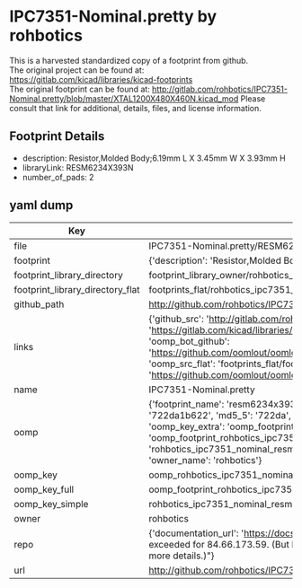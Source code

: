 # IPC7351-Nominal.pretty by rohbotics  
This is a harvested standardized copy of a footprint from github.  
The original project can be found at:  
https://gitlab.com/kicad/libraries/kicad-footprints  
The original footprint can be found at:
http://gitlab.com/rohbotics/IPC7351-Nominal.pretty/blob/master/XTAL1200X480X460N.kicad_mod
Please consult that link for additional, details, files, and license information.  
## Footprint Details
* description: Resistor,Molded Body;6.19mm L X 3.45mm W X 3.93mm H  
* libraryLink: RESM6234X393N  
* number_of_pads: 2  
## yaml dump  
| Key | Value |  
| --- | --- |  
| file | IPC7351-Nominal.pretty/RESM6234X393N.kicad_mod |  
| footprint | {'description': 'Resistor,Molded Body;6.19mm L X 3.45mm W X 3.93mm H', 'libraryLink': 'RESM6234X393N', 'number_of_pads': 2} |  
| footprint_library_directory | footprint_library_owner/rohbotics_IPC7351-Nominal.pretty |  
| footprint_library_directory_flat | footprints_flat/rohbotics_ipc7351_nominal_resm6234x393n/working |  
| github_path | http://github.com/rohbotics/IPC7351-Nominal.pretty/blob/master/RESM6234X393N.kicad_mod |  
| links | {'github_src': 'http://gitlab.com/rohbotics/IPC7351-Nominal.pretty/blob/master/XTAL1200X480X460N.kicad_mod', 'github_src_repo': 'https://gitlab.com/kicad/libraries/kicad-footprints', 'oomp_bot': 'footprints/rohbotics_ipc7351_nominal_resm6234x393n/working', 'oomp_bot_github': 'https://github.com/oomlout/oomlout_oomp_footprint_bot/tree/main/footprints/rohbotics_ipc7351_nominal_resm6234x393n/working', 'oomp_src_flat': 'footprints_flat/footprints_flat/rohbotics_ipc7351_nominal_resm6234x393n/working', 'oomp_src_flat_github': 'https://github.com/oomlout/oomlout_oomp_footprint_src/tree/main/footprints_flat/rohbotics_ipc7351_nominal_resm6234x393n/working'} |  
| name | IPC7351-Nominal.pretty |  
| oomp | {'footprint_name': 'resm6234x393n', 'library_name': 'ipc7351_nominal', 'md5': '722da1b6224ab288ff2a27df77e3f7c7', 'md5_10': '722da1b622', 'md5_5': '722da', 'md5_6': '722da1', 'oomp_key': 'oomp_rohbotics_ipc7351_nominal_resm6234x393n', 'oomp_key_extra': 'oomp_footprint_rohbotics_ipc7351_nominal_resm6234x393n', 'oomp_key_full': 'oomp_footprint_rohbotics_ipc7351_nominal_resm6234x393n_722da1', 'oomp_key_simple': 'rohbotics_ipc7351_nominal_resm6234x393n', 'original_filename': 'IPC7351-Nominal.pretty/RESM6234X393N.kicad_mod', 'owner_name': 'rohbotics'} |  
| oomp_key | oomp_rohbotics_ipc7351_nominal_resm6234x393n |  
| oomp_key_full | oomp_footprint_rohbotics_ipc7351_nominal_resm6234x393n |  
| oomp_key_simple | rohbotics_ipc7351_nominal_resm6234x393n |  
| owner | rohbotics |  
| repo | {'documentation_url': 'https://docs.github.com/rest/overview/resources-in-the-rest-api#rate-limiting', 'message': "API rate limit exceeded for 84.66.173.59. (But here's the good news: Authenticated requests get a higher rate limit. Check out the documentation for more details.)"} |  
| url | http://github.com/rohbotics/IPC7351-Nominal.pretty |  

